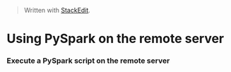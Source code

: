 


> Written with [StackEdit](https://stackedit.io/).

# Using PySpark on the remote server

### Execute a PySpark script on the remote server

 
<!--stackedit_data:
eyJoaXN0b3J5IjpbMjEyMTAyNTg1M119
-->